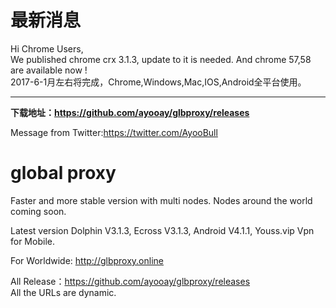 # 最新消息
Hi Chrome Users,<br>
We published chrome crx 3.1.3, update to it is needed. And chrome 57,58 are available now !<br>
2017-6-1月左右将完成，Chrome,Windows,Mac,IOS,Android全平台使用。<hr>
<b>下载地址：https://github.com/ayooay/glbproxy/releases</b><br>

Message from Twitter:https://twitter.com/AyooBull<br>

# global proxy
Faster and more stable version with multi nodes. Nodes around the world coming soon.

Latest version Dolphin V3.1.3, Ecross V3.1.3, Android V4.1.1, Youss.vip Vpn for Mobile.

For Worldwide: http://glbproxy.online <br>

All Release：https://github.com/ayooay/glbproxy/releases<br>
All the URLs are dynamic.
